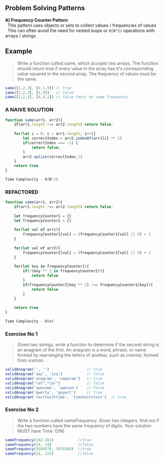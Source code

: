 ## Problem Solving Patterns

**A) Frequency Counter Pattern**   
    &nbsp;  This pattern uses objects or sets to collect values / frequencies of values     
    &nbsp;  This can often avoid the need for nested loops or `O(N^2)` operations with arrays / strings
    
## Example
>Write a function called same, which accepts two arrays. The function should return true if every value in the array has it's corresponding value squared in the second array. The frequency of values must be the same.

```javascript
same([1,2,3], [4,1,9]) // true
same([1,2,3], [1,9])   // false
same([1,2,1], [4,4,1]) // false (must be same frequency)
```
### A NAIVE SOLUTION
```javascript
function same(arr1, arr2){
    if(arr1.length !== arr2.length) return false;
   
    for(let i = 0; i < arr1.length; i++){
        let correctIndex = arr2.indexOf(arr1[i] ** 2)
        if(correctIndex === -1) {
            return false;
        }
        arr2.splice(correctIndex,1)
    }
    return true
}

Time Complexity - O(N^2)
```
### REFACTORED
```javascript
function same(arr1, arr2){
    if(arr1.length !== arr2.length) return false;
    
    let frequencyCounter1 = {}
    let frequencyCounter2 = {}
    
    for(let val of arr1){
        frequencyCounter1[val] = (frequencyCounter1[val] || 0) + 1
    }
    
    for(let val of arr2){
        frequencyCounter2[val] = (frequencyCounter2[val] || 0) + 1        
    }
    
    for(let key in frequencyCounter1){
        if(!(key ** 2 in frequencyCounter2)){
            return false
        }
        if(frequencyCounter2[key ** 2] !== frequencyCounter1[key]){
            return false
        }
    }
    
    return true
}

Time Complexity - O(n)
```
### Exercise No 1
> Given two strings, write a function to determine if the second string is an anagram of the first. An anagram is a word, phrase, or name formed by rearranging the letters of another, such as _cinema_, formed from _iceman_.

```javascript
validAnagram('', '')                 // true 
validAnagram('aaz', 'zza')           // false 
validAnagram('anagram', 'nagaram')   // true 
validAnagram("rat","car")            // false 
validAnagram('awesome', 'awesom')    // false 
validAnagram('qwerty', 'qeywrt')     // true 
validAnagram('texttwisttime', 'timetwisttext')  // true
```

### Exercise No 2
> Write a function called sameFrequency. Given two integers, find out if the two numbers have the same frequency of digits. Your solution MUST have Time: O(N)

```javascript
sameFrequency(182.281)           //true
sameFrequency(34, 14)            //false
sameFrequency(3589578, 5879385)  //true
sameFrequency(22, 222)           //false
```
